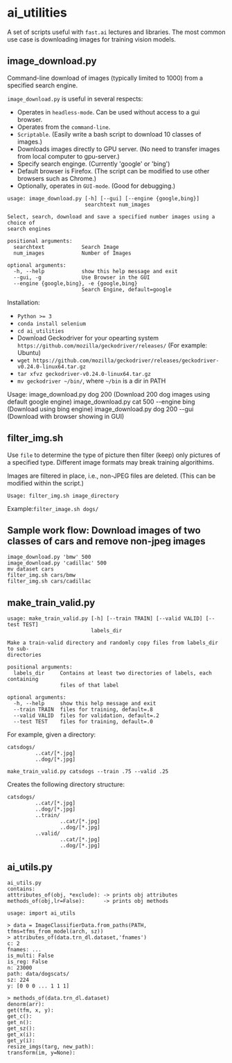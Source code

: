 # ai_utilities

A set of scripts useful with `fast.ai` lectures and libraries.
The most common use case is downloading images for training vision models.

## image_download.py
Command-line download of images (typically limited to 1000) from a specified search engine.

`image_download.py` is useful in several respects:
- Operates in `headless-mode`. Can be used without access to a gui browser.
- Operates from the `command-line`.
- `Scriptable`. (Easily write a bash script to download 10 classes of images.)
- Downloads images directly to GPU server. (No need to transfer images from local computer to gpu-server.)
- Specify search enginge. (Currently 'google' or 'bing')
- Default browser is Firefox. (The script can be modified to use other browsers such as Chrome.)
- Optionally, operates in `GUI-mode`. (Good for debugging.)
```
usage: image_download.py [-h] [--gui] [--engine {google,bing}]
                         searchtext num_images

Select, search, download and save a specified number images using a choice of
search engines

positional arguments:
  searchtext            Search Image
  num_images            Number of Images

optional arguments:
  -h, --help            show this help message and exit
  --gui, -g             Use Browser in the GUI
  --engine {google,bing}, -e {google,bing}
                        Search Engine, default=google
```

Installation:
- `Python >= 3`
- `conda install selenium`
- `cd ai_utilities`
- Download Geckodriver for your opearting system `https://github.com/mozilla/geckodriver/releases/` (For example: Ubuntu)
- `wget https://github.com/mozilla/geckodriver/releases/geckodriver-v0.24.0-linux64.tar.gz`
- `tar xfvz geckodriver-v0.24.0-linux64.tar.gz`
- `mv geckodriver ~/bin/`, where `~/bin` is a dir in PATH

Usage:
image_download.py dog 200 (Download 200 dog images using default google engine)
image_download.py cat 500 --engine bing (Download using bing engine)
image_download.py dog 200  --gui (Download with browser showing in GUI)


## filter_img.sh
Use `file` to determine the type of picture then filter (keep) only pictures of a specified type.
Different image formats may break training algorithims.

Images are filtered in place, i.e., non-JPEG files are deleted. (This can be modified within the script.)
```
Usage: filter_img.sh image_directory
```

Example:`filter_image.sh dogs/`

## Sample work flow: Download images of two classes of cars and remove non-jpeg images
```
image_download.py 'bmw' 500
image_download.py 'cadillac' 500
mv dataset cars
filter_img.sh cars/bmw
filter_img.sh cars/cadillac
```

## make_train_valid.py
```
usage: make_train_valid.py [-h] [--train TRAIN] [--valid VALID] [--test TEST]
                           labels_dir

Make a train-valid directory and randomly copy files from labels_dir to sub-
directories

positional arguments:
  labels_dir     Contains at least two directories of labels, each containing
                 files of that label

optional arguments:
  -h, --help     show this help message and exit
  --train TRAIN  files for training, default=.8
  --valid VALID  files for validation, default=.2
  --test TEST    files for training, default=.0
```

For example, given a directory:
```
catsdogs/
         ..cat/[*.jpg]
         ..dog/[*.jpg]
``` 
```
make_train_valid.py catsdogs --train .75 --valid .25
```
Creates the following directory structure:
```
catsdogs/
         ..cat/[*.jpg]
         ..dog/[*.jpg]
         ..train/
                 ..cat/[*.jpg]
                 ..dog/[*.jpg]
         ..valid/
                 ..cat/[*.jpg]
                 ..dog/[*.jpg]
```

## ai_utils.py

```
ai_utils.py
contains:
atttributes_of(obj, *exclude): -> prints obj attributes
methods_of(obj,lr=False):      -> prints obj methods

usage: import ai_utils

> data = ImageClassifierData.from_paths(PATH, tfms=tfms_from_model(arch, sz))
> attributes_of(data.trn_dl.dataset,'fnames')
c: 2
fnames: ...
is_multi: False
is_reg: False
n: 23000
path: data/dogscats/
sz: 224
y: [0 0 0 ... 1 1 1]

> methods_of(data.trn_dl.dataset)
denorm(arr):
get(tfm, x, y):
get_c():
get_n():
get_sz():
get_x(i):
get_y(i):
resize_imgs(targ, new_path):
transform(im, y=None):
```
